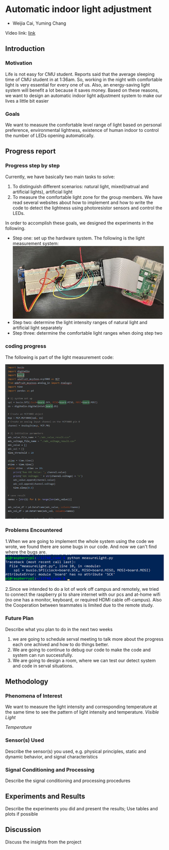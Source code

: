 # Automatic indoor light adjustment
- Weijia Cai, Yuming Chang

Video link: [link](https://github.com/YESAndy/12740-group-project/edit/gh-pages/index.md)

## Introduction
### Motivation
Life is not easy for CMU student. Reports said that the average sleeping time of CMU student in at 1:36am. So, working in the night with comfortable light is very essential for every one of us. Also, an energy-saving light system will benefit a lot because it saves money. Based on these reasons, we want to design an automatic indoor light adjustment system to make our lives a little bit easier

### Goals
We want to measure the comfortable level range of light based on personal preference, environmental lightness, existence of human indoor to control the number of LEDs opening automatically. 

## Progress report

### Progress step by step
Currently, we have basically two main tasks to solve:
1. To distinguish different scenarios: natural light, mixed(natrual and artificial lights), artificial light
2. To measure the comfortable light zone for the group members.
We have read several websites about how to implement and how to write the code to detect the lightness using photoresistor sensors and control the LEDs.

In order to accomplish these goals, we designed the experiments in the following.


- Step one: set up the hardware system. The following is the light measurement system:
![Image](https://github.com/YESAndy/12740-group-project/blob/gh-pages/lightmeasuresystem.jpg?raw=true)
- Step two: determine the light intensity ranges of natural light and artificial light separately
- Step three: determine the comfortable light ranges when doing step two

### coding progress
The following is part of the light measurement code:

![Image](https://github.com/YESAndy/12740-group-project/blob/gh-pages/lightmeasurecode.png?raw=true)


### Problems Encountered
1.When we are going to implement the whole system using the code we wrote, we found there are some bugs in our code. And now we can't find where the bugs are.
![Image](https://github.com/YESAndy/12740-group-project/blob/main/lightmeasurebug.png?raw=true)

2.Since we intended to do a lot of work off campus and remotely, we tried to connect the raspberry pi to share internet with our pcs and at-home wifi (no one has a monitor, keyboard, or required HDMI cable off-campus). Also the Cooperation between teammates is limited due to the remote study.

### Future Plan
Describe what you plan to do in the next two weeks
1. we are going to schedule serval meeting to talk more about the progress each one achived and how to do things better.
2. We are going to continue to debug our code to make the code and system can run successfully.
3. We are going to design a room, where we can test our detect system and code in serval situations.

## Methodology
### Phenomena of Interest
We want to measure the light intensity and corresponding temperature at the same time to see the pattern of light intensity and temperature.
*Visible Light*


*Temperature*


### Sensor(s) Used
Describe the sensor(s) you used, e.g. physical principles, static and dynamic behavior, and signal characteristics

### Signal Conditioning and Processing
Describe the signal conditioning and processing procedures

## Experiments and Results
Describe the experiments you did and present the results; Use tables and plots if possible

## Discussion
Discuss the insights from the project
